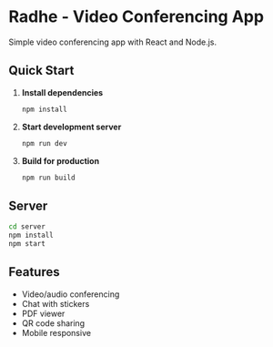 # Radhe - Video Conferencing App

Simple video conferencing app with React and Node.js.

## Quick Start

1. **Install dependencies**
   ```bash
   npm install
   ```

2. **Start development server**
   ```bash
   npm run dev
   ```

3. **Build for production**
   ```bash
   npm run build
   ```

## Server

```bash
cd server
npm install
npm start
```

## Features

- Video/audio conferencing
- Chat with stickers
- PDF viewer
- QR code sharing
- Mobile responsive
